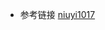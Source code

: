 <!-- https://github.com/niuyi1017/imooc/tree/master/DataPicker -->

-   参考链接 [niuyi1017](https://niuyi1017.github.io/2018/04/22/datepicker.html)
